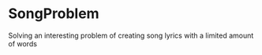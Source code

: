 # SongProblem
Solving an interesting problem of creating song lyrics with a limited amount of words 

